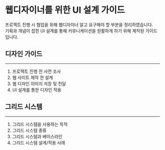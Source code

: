 # 웹디자이너를 위한 UI 설계 가이드

프로젝트 진행 시 협업을 위해 웹디자이너 알고 요구해야 할 부분을 정리하였습니다. <br>
기획과 개념이 잡힌 UI 설계를 통해 커뮤니케이션을 원활하게 하기 위해 제작된 가이드 입니다.

## 디자인 가이드
-----------------------------------------------------------------------------------------
1. 프로젝트 진행 전 사전 조사
2. 웹 사이트 제작 전 설계
3. 웹 디자인 이미지 저장 및 전달
4. UI 설계를 통한 디자인 적용


## 그리드 시스템
-----------------------------------------------------------------------------------------
1. 그리드 시스템을 사용하는 목적
2. 그리드 시스템 종류
3. 그리드 시스템과 베이스라인
4. 그리드 시스템 설계/적용 사례
